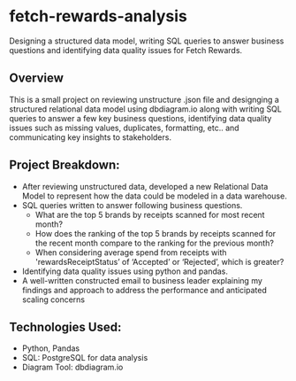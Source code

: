 # fetch-rewards-analysis
Designing a structured data model, writing SQL queries to answer business questions and identifying data quality issues for Fetch Rewards.

## Overview
This is a small project on reviewing unstructure .json file and designging a structured relational data model using dbdiagram.io along with writing SQL queries to answer a few key business questions, identifying data quality issues such as missing values, duplicates, formatting, etc.. and communicating key insights to stakeholders.

## Project Breakdown:
- After reviewing unstructured data, developed a new Relational Data Model to represent how the data could be modeled in a data warehouse.
- SQL queries written to answer following business questions.
   - What are the top 5 brands by receipts scanned for most recent month?
   - How does the ranking of the top 5 brands by receipts scanned for the recent month compare to the ranking for the previous month?
   - When considering average spend from receipts with 'rewardsReceiptStatus’ of ‘Accepted’ or ‘Rejected’, which is greater?
- Identifying data quality issues using python and pandas.
- A well-written constructed email to business leader explaining my findings and approach to address the performance and anticipated scaling concerns 

## Technologies Used:

- Python, Pandas
- SQL: PostgreSQL for data analysis
- Diagram Tool: dbdiagram.io

